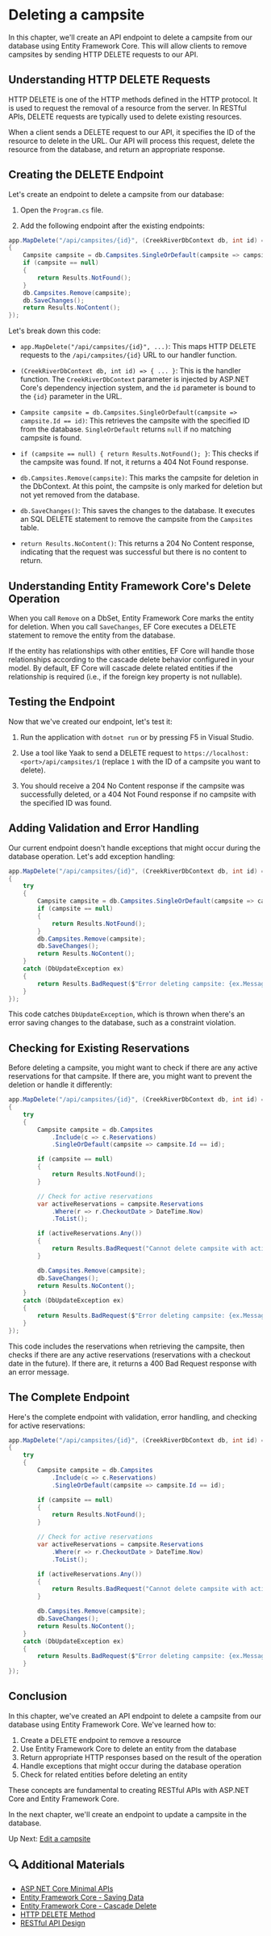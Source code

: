 # Deleting a campsite

In this chapter, we'll create an API endpoint to delete a campsite from our database using Entity Framework Core. This will allow clients to remove campsites by sending HTTP DELETE requests to our API.

## Understanding HTTP DELETE Requests

HTTP DELETE is one of the HTTP methods defined in the HTTP protocol. It is used to request the removal of a resource from the server. In RESTful APIs, DELETE requests are typically used to delete existing resources.

When a client sends a DELETE request to our API, it specifies the ID of the resource to delete in the URL. Our API will process this request, delete the resource from the database, and return an appropriate response.

## Creating the DELETE Endpoint

Let's create an endpoint to delete a campsite from our database:

1. Open the `Program.cs` file.

2. Add the following endpoint after the existing endpoints:

```csharp
app.MapDelete("/api/campsites/{id}", (CreekRiverDbContext db, int id) =>
{
    Campsite campsite = db.Campsites.SingleOrDefault(campsite => campsite.Id == id);
    if (campsite == null)
    {
        return Results.NotFound();
    }
    db.Campsites.Remove(campsite);
    db.SaveChanges();
    return Results.NoContent();
});
```

Let's break down this code:

- `app.MapDelete("/api/campsites/{id}", ...)`: This maps HTTP DELETE requests to the `/api/campsites/{id}` URL to our handler function.

- `(CreekRiverDbContext db, int id) => { ... }`: This is the handler function. The `CreekRiverDbContext` parameter is injected by ASP.NET Core's dependency injection system, and the `id` parameter is bound to the `{id}` parameter in the URL.

- `Campsite campsite = db.Campsites.SingleOrDefault(campsite => campsite.Id == id)`: This retrieves the campsite with the specified ID from the database. `SingleOrDefault` returns `null` if no matching campsite is found.

- `if (campsite == null) { return Results.NotFound(); }`: This checks if the campsite was found. If not, it returns a 404 Not Found response.

- `db.Campsites.Remove(campsite)`: This marks the campsite for deletion in the DbContext. At this point, the campsite is only marked for deletion but not yet removed from the database.

- `db.SaveChanges()`: This saves the changes to the database. It executes an SQL DELETE statement to remove the campsite from the `Campsites` table.

- `return Results.NoContent()`: This returns a 204 No Content response, indicating that the request was successful but there is no content to return.

## Understanding Entity Framework Core's Delete Operation

When you call `Remove` on a DbSet, Entity Framework Core marks the entity for deletion. When you call `SaveChanges`, EF Core executes a DELETE statement to remove the entity from the database.

If the entity has relationships with other entities, EF Core will handle those relationships according to the cascade delete behavior configured in your model. By default, EF Core will cascade delete related entities if the relationship is required (i.e., if the foreign key property is not nullable).

## Testing the Endpoint

Now that we've created our endpoint, let's test it:

1. Run the application with `dotnet run` or by pressing F5 in Visual Studio.

2. Use a tool like Yaak to send a DELETE request to `https://localhost:<port>/api/campsites/1` (replace `1` with the ID of a campsite you want to delete).

3. You should receive a 204 No Content response if the campsite was successfully deleted, or a 404 Not Found response if no campsite with the specified ID was found.

## Adding Validation and Error Handling

Our current endpoint doesn't handle exceptions that might occur during the database operation. Let's add exception handling:

```csharp
app.MapDelete("/api/campsites/{id}", (CreekRiverDbContext db, int id) =>
{
    try
    {
        Campsite campsite = db.Campsites.SingleOrDefault(campsite => campsite.Id == id);
        if (campsite == null)
        {
            return Results.NotFound();
        }
        db.Campsites.Remove(campsite);
        db.SaveChanges();
        return Results.NoContent();
    }
    catch (DbUpdateException ex)
    {
        return Results.BadRequest($"Error deleting campsite: {ex.Message}");
    }
});
```

This code catches `DbUpdateException`, which is thrown when there's an error saving changes to the database, such as a constraint violation.

## Checking for Existing Reservations

Before deleting a campsite, you might want to check if there are any active reservations for that campsite. If there are, you might want to prevent the deletion or handle it differently:

```csharp
app.MapDelete("/api/campsites/{id}", (CreekRiverDbContext db, int id) =>
{
    try
    {
        Campsite campsite = db.Campsites
            .Include(c => c.Reservations)
            .SingleOrDefault(campsite => campsite.Id == id);

        if (campsite == null)
        {
            return Results.NotFound();
        }

        // Check for active reservations
        var activeReservations = campsite.Reservations
            .Where(r => r.CheckoutDate > DateTime.Now)
            .ToList();

        if (activeReservations.Any())
        {
            return Results.BadRequest("Cannot delete campsite with active reservations.");
        }

        db.Campsites.Remove(campsite);
        db.SaveChanges();
        return Results.NoContent();
    }
    catch (DbUpdateException ex)
    {
        return Results.BadRequest($"Error deleting campsite: {ex.Message}");
    }
});
```

This code includes the reservations when retrieving the campsite, then checks if there are any active reservations (reservations with a checkout date in the future). If there are, it returns a 400 Bad Request response with an error message.

## The Complete Endpoint

Here's the complete endpoint with validation, error handling, and checking for active reservations:

```csharp
app.MapDelete("/api/campsites/{id}", (CreekRiverDbContext db, int id) =>
{
    try
    {
        Campsite campsite = db.Campsites
            .Include(c => c.Reservations)
            .SingleOrDefault(campsite => campsite.Id == id);

        if (campsite == null)
        {
            return Results.NotFound();
        }

        // Check for active reservations
        var activeReservations = campsite.Reservations
            .Where(r => r.CheckoutDate > DateTime.Now)
            .ToList();

        if (activeReservations.Any())
        {
            return Results.BadRequest("Cannot delete campsite with active reservations.");
        }

        db.Campsites.Remove(campsite);
        db.SaveChanges();
        return Results.NoContent();
    }
    catch (DbUpdateException ex)
    {
        return Results.BadRequest($"Error deleting campsite: {ex.Message}");
    }
});
```

## Conclusion

In this chapter, we've created an API endpoint to delete a campsite from our database using Entity Framework Core. We've learned how to:

1. Create a DELETE endpoint to remove a resource
2. Use Entity Framework Core to delete an entity from the database
3. Return appropriate HTTP responses based on the result of the operation
4. Handle exceptions that might occur during the database operation
5. Check for related entities before deleting an entity

These concepts are fundamental to creating RESTful APIs with ASP.NET Core and Entity Framework Core.

In the next chapter, we'll create an endpoint to update a campsite in the database.

Up Next: [Edit a campsite](./creek-river-put-campsite.md)

## 🔍 Additional Materials

- [ASP.NET Core Minimal APIs](https://docs.microsoft.com/en-us/aspnet/core/fundamentals/minimal-apis)
- [Entity Framework Core - Saving Data](https://docs.microsoft.com/en-us/ef/core/saving/)
- [Entity Framework Core - Cascade Delete](https://docs.microsoft.com/en-us/ef/core/saving/cascade-delete)
- [HTTP DELETE Method](https://developer.mozilla.org/en-US/docs/Web/HTTP/Methods/DELETE)
- [RESTful API Design](https://docs.microsoft.com/en-us/azure/architecture/best-practices/api-design)